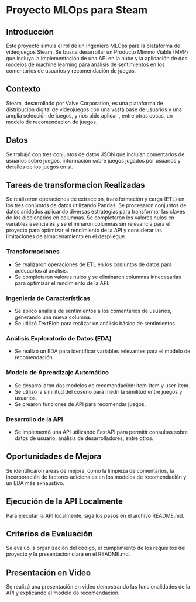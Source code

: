 # Proyecto MLOps para Steam

## Introducción

Este proyecto simula el rol de un Ingeniero MLOps para la plataforma de videojuegos Steam. Se busca desarrollar un Producto Mínimo Viable (MVP) que incluya la implementación de una API en la nube y la aplicación de dos modelos de machine learning para análisis de sentimientos en los comentarios de usuarios y recomendación de juegos.

## Contexto

Steam, desarrollado por Valve Corporation, es una plataforma de distribución digital de videojuegos con una vasta base de usuarios y una amplia selección de juegos, y nos pide aplicar , entre otras cosas, un modelo de recomendacion de juegos.

## Datos

Se trabajó con tres conjuntos de datos JSON que incluían comentarios de usuarios sobre juegos, información sobre juegos jugados por usuarios y detalles de los juegos en sí.

## Tareas de transformacion Realizadas

Se realizaron operaciones de extracción, transformación y carga (ETL) en los tres conjuntos de datos utilizando Pandas.
Se procesaron conjuntos de datos anidados aplicando diversas estrategias para transformar las claves de los diccionarios en columnas.
Se completaron los valores nulos en variables esenciales y se eliminaron columnas sin relevancia para el proyecto para optimizar el rendimiento de la API y considerar las limitaciones de almacenamiento en el despliegue.

### Transformaciones

- Se realizaron operaciones de ETL en los conjuntos de datos para adecuarlos al análisis.
- Se completaron valores nulos y se eliminaron columnas innecesarias para optimizar el rendimiento de la API.

### Ingeniería de Características

- Se aplicó análisis de sentimientos a los comentarios de usuarios, generando una nueva columna.
- Se utilizó TextBlob para realizar un análisis básico de sentimientos.

### Análisis Exploratorio de Datos (EDA)

- Se realizó un EDA para identificar variables relevantes para el modelo de recomendación.

### Modelo de Aprendizaje Automático

- Se desarrollaron dos modelos de recomendación: item-item y user-item.
- Se utilizó la similitud del coseno para medir la similitud entre juegos y usuarios.
- Se crearon funciones de API para recomendar juegos.

### Desarrollo de la API

- Se implementó una API utilizando FastAPI para permitir consultas sobre datos de usuario, análisis de desarrolladores, entre otros.

## Oportunidades de Mejora

Se identificaron áreas de mejora, como la limpieza de comentarios, la incorporación de factores adicionales en los modelos de recomendación y un EDA más exhaustivo.

## Ejecución de la API Localmente

Para ejecutar la API localmente, siga los pasos en el archivo README.md.

## Criterios de Evaluación

Se evaluó la organización del código, el cumplimiento de los requisitos del proyecto y la presentación clara en el README.md.

## Presentación en Video

Se realizó una presentación en video demostrando las funcionalidades de la API y explicando el modelo de recomendación.
